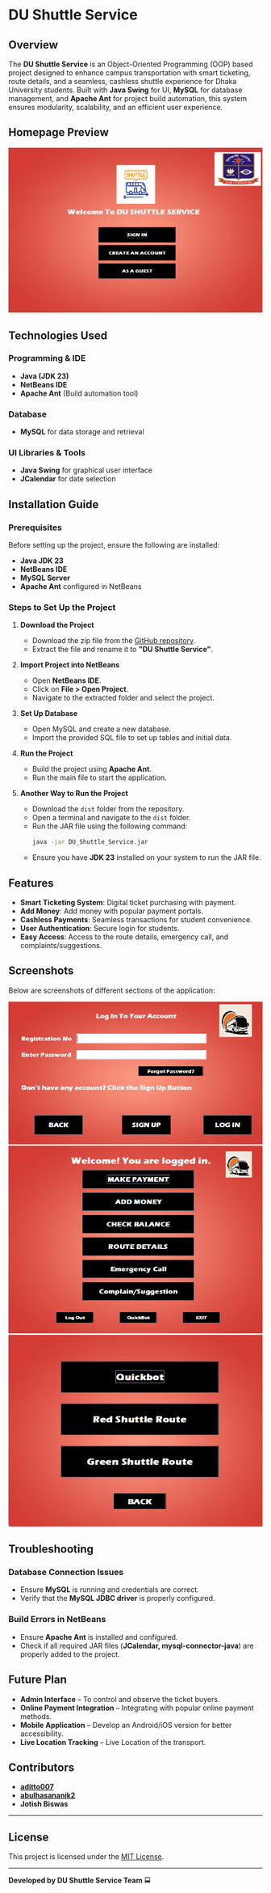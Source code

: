 # DU Shuttle Service

## Overview
The **DU Shuttle Service** is an Object-Oriented Programming (OOP) based project designed to enhance campus transportation with smart ticketing, route details, and a seamless, cashless shuttle experience for Dhaka University students. Built with **Java Swing** for UI, **MySQL** for database management, and **Apache Ant** for project build automation, this system ensures modularity, scalability, and an efficient user experience.

## Homepage Preview
![DU Shuttle Service Start Page](src/visuals/StartPage.png)

## Technologies Used
### Programming & IDE
- **Java (JDK 23)**
- **NetBeans IDE**
- **Apache Ant** (Build automation tool)

### Database
- **MySQL** for data storage and retrieval

### UI Libraries & Tools
- **Java Swing** for graphical user interface
- **JCalendar** for date selection

## Installation Guide

### Prerequisites
Before setting up the project, ensure the following are installed:
- **Java JDK 23**
- **NetBeans IDE**
- **MySQL Server**
- **Apache Ant** configured in NetBeans

### Steps to Set Up the Project
1. **Download the Project**
   - Download the zip file from the [GitHub repository](your-github-repo-link-here).
   - Extract the file and rename it to **"DU Shuttle Service"**.

2. **Import Project into NetBeans**
   - Open **NetBeans IDE**.
   - Click on **File > Open Project**.
   - Navigate to the extracted folder and select the project.

3. **Set Up Database**
   - Open MySQL and create a new database.
   - Import the provided SQL file to set up tables and initial data.
   
4. **Run the Project**
   - Build the project using **Apache Ant**.
   - Run the main file to start the application.
5. **Another Way to Run the Project**
   - Download the `dist` folder from the repository.
   - Open a terminal and navigate to the `dist` folder.
   - Run the JAR file using the following command:
     ```sh
     java -jar DU_Shuttle_Service.jar
     ```
   - Ensure you have **JDK 23** installed on your system to run the JAR file.     

## Features
- **Smart Ticketing System**: Digital ticket purchasing with payment.
- **Add Money**: Add money with popular payment portals.
- **Cashless Payments**: Seamless transactions for student convenience.
- **User Authentication**: Secure login for students.
- **Easy Access**: Access to the route details, emergency call, and complaints/suggestions.
## Screenshots
Below are screenshots of different sections of the application:

![Login Page](src/visuals/Login.png)
![Profile](src/visuals/Profile.png)
![Guest Page](src/visuals/Guest.png)
## Troubleshooting
### Database Connection Issues
- Ensure **MySQL** is running and credentials are correct.
- Verify that the **MySQL JDBC driver** is properly configured.

### Build Errors in NetBeans
- Ensure **Apache Ant** is installed and configured.
- Check if all required JAR files (**JCalendar, mysql-connector-java**) are properly added to the project.

## Future Plan
- **Admin Interface** – To control and observe the ticket buyers.
- **Online Payment Integration** – Integrating with popular online payment methods.
- **Mobile Application** – Develop an Android/iOS version for better accessibility.
- **Live Location Tracking** – Live Location of the transport.

## Contributors
- **[aditto007](https://github.com/aditto007)**
- **[abulhasananik2](https://github.com/abulhasananik2)**
- **Jotish Biswas**
---

## License
This project is licensed under the [MIT License](LICENSE).

---
**Developed by DU Shuttle Service Team** 🚍
